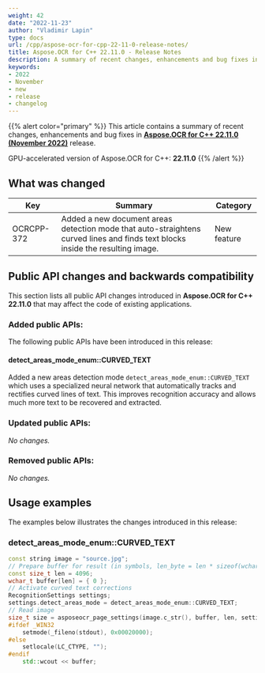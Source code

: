```yaml
---
weight: 42
date: "2022-11-23"
author: "Vladimir Lapin"
type: docs
url: /cpp/aspose-ocr-for-cpp-22-11-0-release-notes/
title: Aspose.OCR for C++ 22.11.0 - Release Notes
description: A summary of recent changes, enhancements and bug fixes in the latest release of Aspose.OCR for C++.
keywords:
- 2022
- November
- new
- release
- changelog
---
```


{{% alert color="primary" %}}
This article contains a summary of recent changes, enhancements and bug fixes in [**Aspose.OCR for C++ 22.11.0 (November 2022)**](https://www.nuget.org/packages/Aspose.OCR.Cpp/22.11.0) release.

GPU-accelerated version of Aspose.OCR for C++: **22.11.0**
{{% /alert %}}

## What was changed

Key | Summary | Category
--- | ------- | --------
OCRCPP-372 | Added a new document areas detection mode that auto-straightens curved lines and finds text blocks inside the resulting image. | New feature

## Public API changes and backwards compatibility

This section lists all public API changes introduced in **Aspose.OCR for C++ 22.11.0** that may affect the code of existing applications.

### Added public APIs:

The following public APIs have been introduced in this release:

#### detect_areas_mode_enum::CURVED_TEXT

Added a new areas detection mode `detect_areas_mode_enum::CURVED_TEXT` which uses a specialized neural network that automatically tracks and rectifies curved lines of text. This improves recognition accuracy and allows much more text to be recovered and extracted.

### Updated public APIs:

_No changes._

### Removed public APIs:

_No changes._

## Usage examples

The examples below illustrates the changes introduced in this release:

### detect_areas_mode_enum::CURVED_TEXT

```cpp
const string image = "source.jpg";
// Prepare buffer for result (in symbols, len_byte = len * sizeof(wchar_t))
const size_t len = 4096; 
wchar_t buffer[len] = { 0 };
// Activate curved text corrections
RecognitionSettings settings;
settings.detect_areas_mode = detect_areas_mode_enum::CURVED_TEXT;
// Read image
size_t size = asposeocr_page_settings(image.c_str(), buffer, len, settings);
#ifdef _WIN32
	setmode(_fileno(stdout), 0x00020000);
#else
	setlocale(LC_CTYPE, "");
#endif
	std::wcout << buffer;
```
